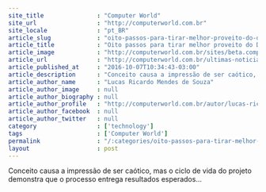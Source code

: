 ```yaml
---
site_title               : "Computer World"
site_url                 : "http://computerworld.com.br"
site_locale              : "pt_BR"
article_slug             : "oito-passos-para-tirar-melhor-proveito-do-design-thinking"
article_title            : "Oito passos para tirar melhor proveito do Design Thinking"
article_image            : "http://computerworld.com.br/sites/beta.computerworld.com.br/files/news_articles/inovacao_design_thinking.jpg"
article_url              : "http://computerworld.com.br/ultimas-noticias"
article_published_at     : "2016-10-07T10:34:43-03:00"
article_description      : "Conceito causa a impressão de ser caótico, mas o ciclo de vida do projeto demonstra que o processo entrega resultados esperados..."
article_author_name      : "Lucas Ricardo Mendes de Souza"
article_author_image     : null
article_author_biography : null
article_author_profile   : "http://computerworld.com.br/autor/lucas-ricardo-mendes-de-souza"
article_author_facebook  : null
article_author_twitter   : null
category                 : ['technology']
tags                     : ['Computer World']
permalink                : "/:categories/oito-passos-para-tirar-melhor-proveito-do-design-thinking/"
layout                   : post
---
```


Conceito causa a impressão de ser caótico, mas o ciclo de vida do projeto demonstra que o processo entrega resultados esperados...
